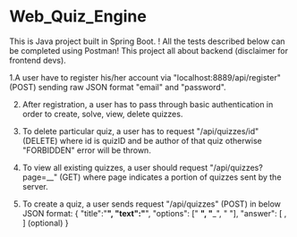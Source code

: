 # Web_Quiz_Engine

This is Java project built in Spring Boot. 
! All the tests described below can be completed using Postman!  This project all about backend (disclaimer for frontend devs).

1.A user have to register his/her account via "localhost:8889/api/register" (POST) sending raw JSON format "email" and "password".

2. After registration, a user has to pass through basic authentication in order to create, solve, view, delete quizzes.

3. To delete particular quiz, a user has to request "/api/quizzes/id" (DELETE) where id is quizID and be author of that quiz otherwise "FORBIDDEN" error will be thrown.

4. To view all existing quizzes, a user should request "/api/quizzes?page=__" (GET) where page indicates a portion of quizzes sent by the server.

5. To create a quiz, a user sends request "/api/quizzes" (POST) in below JSON format: 
{ 
  "title":"____",
  "text":"____",
  "options": [" __", "___", "   "],
  "answer": [ , ] (optional)
}


